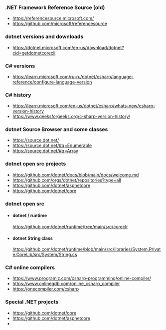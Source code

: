 ### .NET Framework Reference Source (old)
- https://referencesource.microsoft.com/
- https://github.com/microsoft/referencesource

### dotnet versions and downloads
- https://dotnet.microsoft.com/en-us/download/dotnet?cid=getdotnetcorecli

### C# versions
- https://learn.microsoft.com/ru-ru/dotnet/csharp/language-reference/configure-language-version

### C# history
- https://learn.microsoft.com/en-us/dotnet/csharp/whats-new/csharp-version-history
- https://www.geeksforgeeks.org/c-sharp-version-history/

### dotnet Source Browser and some classes
- https://source.dot.net/
- https://source.dot.net/#q=Enumerable
- https://source.dot.net/#q=Array

### dotnet open src projects
- https://github.com/dotnet/docs/blob/main/docs/welcome.md
- https://github.com/orgs/dotnet/repositories?type=all
- https://github.com/dotnet/aspnetcore
- https://github.com/dotnet/core

### dotnet open src
- #### dotnet / runtime
    https://github.com/dotnet/runtime/tree/main/src/coreclr
- #### dotnet String class
    https://github.com/dotnet/runtime/blob/main/src/libraries/System.Private.CoreLib/src/System/String.cs

### C\# online compilers
- https://www.programiz.com/csharp-programming/online-compiler/
- https://www.onlinegdb.com/online_csharp_compiler
- https://onecompiler.com/csharp

### Special .NET projects
- https://github.com/dotnet/core
- https://github.com/dotnet/aspnetcore
- 

